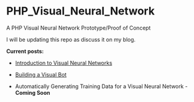 # PHP_Visual_Neural_Network
A PHP Visual Neural Network Prototype/Proof of Concept

I will be updating this repo as discuss it on my blog.

**Current posts:**
* [Introduction to Visual Neural Networks](https://geekgirljoy.wordpress.com/2019/07/24/introduction-to-creating-visual-neural-networks/)

* [Building a Visual Bot](https://geekgirljoy.wordpress.com/2019/07/31/building-a-visual-bot/)

* Automatically Generating Training Data for a Visual Neural Network - **Coming Soon**
